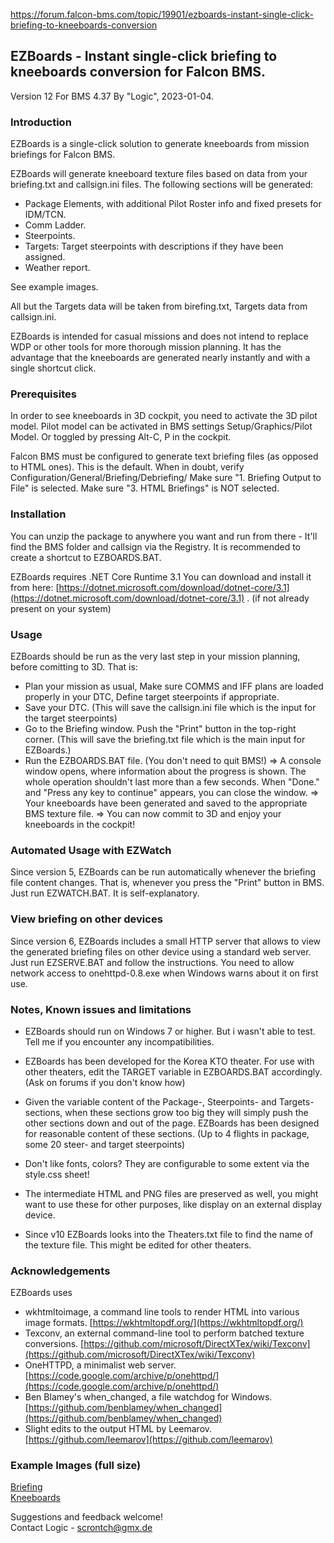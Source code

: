 https://forum.falcon-bms.com/topic/19901/ezboards-instant-single-click-briefing-to-kneeboards-conversion

## EZBoards - Instant single-click briefing to kneeboards conversion for Falcon BMS.

Version 12
For BMS 4.37
By "Logic", 2023-01-04.

### Introduction

EZBoards is a single-click solution to generate kneeboards from mission briefings for Falcon BMS.

EZBoards will generate kneeboard texture files based on data from your briefing.txt and callsign.ini files.
The following sections will be generated:
- Package Elements, with additional Pilot Roster info and fixed presets for IDM/TCN.
- Comm Ladder.
- Steerpoints.
- Targets: Target steerpoints with descriptions if they have been assigned.
- Weather report.

See example images.

All but the Targets data will be taken from birefing.txt, Targets data from callsign.ini.

EZBoards is intended for casual missions and does not intend to replace WDP or other tools for more thorough mission planning.
It has the advantage that the kneeboards are generated nearly instantly and with a single shortcut click.

### Prerequisites

In order to see kneeboards in 3D cockpit, you need to activate the 3D pilot model.
Pilot model can be activated in BMS settings Setup/Graphics/Pilot Model.
Or toggled by pressing Alt-C, P in the cockpit.

Falcon BMS must be configured to generate text briefing files (as opposed to HTML ones).
This is the default.
When in doubt, verify Configuration/General/Briefing/Debriefing/
Make sure "1\. Briefing Output to File" is selected.
Make sure "3\. HTML Briefings" is NOT selected.

### Installation

You can unzip the package to anywhere you want and run from there - It'll find the BMS folder and callsign via the Registry.
It is recommended to create a shortcut to EZBOARDS.BAT.

EZBoards requires .NET Core Runtime 3.1
You can download and install it from here: [https://dotnet.microsoft.com/download/dotnet-core/3.1](https://dotnet.microsoft.com/download/dotnet-core/3.1) .
(if not already present on your system)

### Usage

EZBoards should be run as the very last step in your mission planning, before comitting to 3D.
That is:
- Plan your mission as usual,
Make sure COMMS and IFF plans are loaded properly in your DTC,
Define target steerpoints if appropriate.
- Save your DTC.
(This will save the callsign.ini file which is the input for the target steerpoints)
- Go to the Briefing window. Push the "Print" button in the top-right corner.
(This will save the briefing.txt file which is the main input for EZBoards.)
- Run the EZBOARDS.BAT file. (You don't need to quit BMS!)
=> A console window opens, where information about the progress is shown.
The whole operation shouldn't last more than a few seconds.
When "Done." and "Press any key to continue" appears, you can close the window.
=> Your kneeboards have been generated and saved to the appropriate BMS texture file.
=> You can now commit to 3D and enjoy your kneeboards in the cockpit!

### Automated Usage with EZWatch

Since version 5, EZBoards can be run automatically whenever the briefing file content changes.
That is, whenever you press the "Print" button in BMS.
Just run EZWATCH.BAT.
It is self-explanatory.

### View briefing on other devices

Since version 6, EZBoards includes a small HTTP server that allows to view the generated briefing files on other device using a standard web server.
Just run EZSERVE.BAT and follow the instructions.
You need to allow network access to onehttpd-0.8.exe when Windows warns about it on first use.

### Notes, Known issues and limitations

- EZBoards should run on Windows 7 or higher. But i wasn't able to test. Tell me if you encounter any incompatibilities.

- EZBoards has been developed for the Korea KTO theater.
For use with other theaters, edit the TARGET variable in EZBOARDS.BAT accordingly.
(Ask on forums if you don't know how)

- Given the variable content of the Package-, Steerpoints- and Targets- sections, when these sections grow too big they will simply push the other sections down and out of the page.
EZBoards has been designed for reasonable content of these sections. (Up to 4 flights in package, some 20 steer- and target steerpoints)

- Don't like fonts, colors? They are configurable to some extent via the style.css sheet!

- The intermediate HTML and PNG files are preserved as well, you might want to use these for other purposes, like display on an external display device.

- Since v10 EZBoards looks into the Theaters.txt file to find the name of the texture file. This might be edited for other theaters.

### Acknowledgements

EZBoards uses
- wkhtmltoimage, a command line tools to render HTML into various image formats.
[https://wkhtmltopdf.org/](https://wkhtmltopdf.org/)
- Texconv, an external command-line tool to perform batched texture conversions.
[https://github.com/microsoft/DirectXTex/wiki/Texconv](https://github.com/microsoft/DirectXTex/wiki/Texconv)
- OneHTTPD, a minimalist web server.
[https://code.google.com/archive/p/onehttpd/](https://code.google.com/archive/p/onehttpd/)
- Ben Blamey's when_changed, a file watchdog for Windows.
[https://github.com/benblamey/when_changed](https://github.com/benblamey/when_changed)
- Slight edits to the output HTML by Leemarov.
[https://github.com/leemarov](https://github.com/leemarov)

### Example Images (full size)

[Briefing](https://drive.google.com/file/d/1c9ye1D0jLjY-LtuMmHz6R6FM2bAzDe1s/view?usp=sharing)  
[Kneeboards](https://drive.google.com/file/d/13wUOJ2H_GTJRhmTp-ETFSqBff4Joc192/view?usp=sharing)

Suggestions and feedback welcome!  
Contact Logic - scrontch@gmx.de
